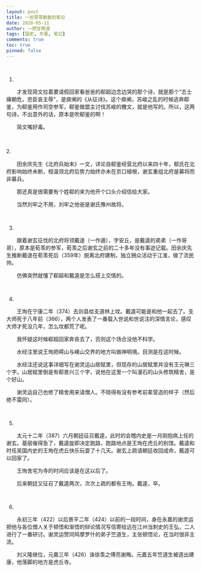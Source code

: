 ```yaml
---
layout: post
title: 一些零零散散的笔记
date: 2020-05-11
author: 一把甘蔗渣
tags: [国史, 东晋, 笔记]
comments: true
toc: true
pinned: false
---
```


<br/>


1.

　　才发现简文拉着要请假回家看爸爸的郗超边念边哭的那个诗，就是那个“志士痛朝危，忠臣哀主辱”，是庾阐的《从征诗》。这个庾阐，苏峻之乱的时候逃奔郗鉴，为郗鉴用作司空参军，郗鉴做盟主讨伐苏峻的檄文，就是他写的。所以，这两句诗，不出意外的话，原本是吹郗鉴的啊！

　　简文嘴好毒。

<br/>

2.　　

　　田余庆先生《北府兵始末》一文，详论自郗鉴经营北府以来四十年，郗氏在北府影响始终未断，桓温领北府后势力始终亦未在京口植根，谢玄重组北府是募将而非募兵。

　　那还真是很需要有个姓郗的来为他开个口头介绍信给大家。

　　当然刘牢之不用，刘牢之他爸是谢氏豫州故将。

<br/>

3.

　　跟着谢玄征伐的北府将领戴逯（一作遁），字安丘，是戴逵的弟弟（一作哥哥），原本是荀羡的参军，荀羡之后谢玄之前的二十多年没有事迹记载。田余庆先生推断戴逯在荀羡死后（359年）脱离北府建制，独立拥众活动于江淮，做了流民帅。

　　仿佛突然就懂了郗超和戴逵是怎么搭上交情的。

<br/>

4.

　　王珣在宁康二年（374）去剡县给支道林上坟。戴逵可能是和他一起去了。支大师死于八年前（366），两个人发表了一番载入世说和世说注的深情言论，感叹大师才死没几年，怎么坟都荒了呢。

　　我怀疑这时候郗超回家奔丧去了，否则这个场合没他不科学。

　　水经注里说王珣把嶀山与嵊山交界的地方叫做神明境。目测是在这时候。

　　水经注还说这事详细写在谢灵运山居赋里，但现存的山居赋里并没有王元琳三个字。山居赋里倒是有郗景兴三个字，说他在这里一个叫漫石的山头修筑精舍，是个好山。

　　谢灵运自己也修了精舍用来请僧人。不晓得有没有参考前辈营造的样子（然后绝不雷同）。

<br/>

5.

　　太元十二年（387）六月朝廷征召戴逵，此时的会稽内史是一月刚抱病上任的谢玄。基层催得急了，戴逵旋即决定跑路，跑路地点是王珣在虎丘的别馆。戴逵和时任吴国内史的王珣在虎丘快乐玩耍了十几天。谢玄上疏请朝廷收回成命，戴逵可以回家了。

　　王珣舍宅为寺的时间应该是在这以后了。

　　后来朝廷又征召了戴逵两次，次次上疏的都有王珣。戴逵，卒。

<br/>

6.

　　永初三年（422）以后景平二年（424）以前的一段时间，身在永嘉的谢灵运把他与各位僧人关于顿悟和渐悟的辩论情况写信寄给远在江州当刺史的王弘，二人进行了一番研讨。谢灵运赞同鸠摩罗什的弟子竺道生，主张顿悟论，在当时很非主流。

　　刘义隆继位，元嘉三年（426）诛徐羡之傅亮谢晦。元嘉五年竺道生被逐出建康，他落脚的地方是虎丘寺。

<br/>
